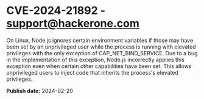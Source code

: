 # CVE-2024-21892 - support@hackerone.com

On Linux, Node.js ignores certain environment variables if those may have been set by an unprivileged user while the process is running with elevated privileges with the only exception of CAP_NET_BIND_SERVICE.
Due to a bug in the implementation of this exception, Node.js incorrectly applies this exception even when certain other capabilities have been set.
This allows unprivileged users to inject code that inherits the process's elevated privileges.

**Publish date:** 2024-02-20
